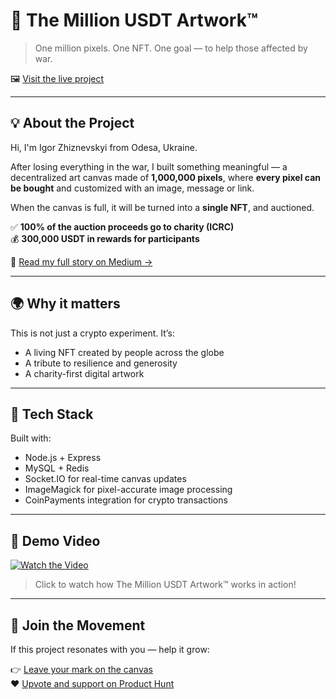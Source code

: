 # 🎨 The Million USDT Artwork™

> One million pixels. One NFT. One goal — to help those affected by war.

🖼️ [Visit the live project](https://themillionusdtartwork.com)

---

## 💡 About the Project

Hi, I'm Igor Zhiznevskyi from Odesa, Ukraine.

After losing everything in the war, I built something meaningful — a decentralized art canvas made of **1,000,000 pixels**, where **every pixel can be bought** and customized with an image, message or link.

When the canvas is full, it will be turned into a **single NFT**, and auctioned.

✅ **100% of the auction proceeds go to charity (ICRC)**  
💰 **300,000 USDT in rewards for participants**

📝 [Read my full story on Medium →](https://medium.com/@zhiznevskyi1990/2c348dbd3790)

---

## 🌍 Why it matters

This is not just a crypto experiment. It’s:

- A living NFT created by people across the globe
- A tribute to resilience and generosity
- A charity-first digital artwork

---

## 🧩 Tech Stack

Built with:

- Node.js + Express
- MySQL + Redis
- Socket.IO for real-time canvas updates
- ImageMagick for pixel-accurate image processing
- CoinPayments integration for crypto transactions

---

## 🎥 Demo Video

[![Watch the Video](https://img.youtube.com/vi/8H81-wqoGlM/hqdefault.jpg)](https://www.youtube.com/watch?v=8H81-wqoGlM)

> Click to watch how The Million USDT Artwork™ works in action!

---

## 💫 Join the Movement

If this project resonates with you — help it grow:

👉 [Leave your mark on the canvas](https://themillionusdtartwork.com)  
❤️ [Upvote and support on Product Hunt](https://www.producthunt.com/products/the-million-usdt-artwork?launch=the-million-usdt-artwork)
